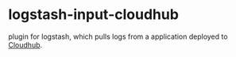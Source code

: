 # logstash-input-cloudhub
plugin for logstash, which pulls logs from a application deployed to [Cloudhub](anypoint.mulesoft.com/cloudhub).